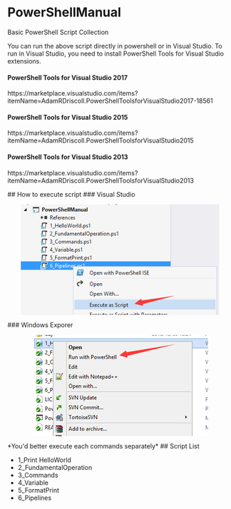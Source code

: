 # PowerShellManual
<p>Basic PowerShell Script Collection</p>

<p>You can run the above script directly in powershell or in Visual Studio. To run in Visual Studio, you need to install PowerShell Tools for Visual Studio extensions.</p>

<h4>PowerShell Tools for Visual Studio 2017</h4>
<p>https://marketplace.visualstudio.com/items?itemName=AdamRDriscoll.PowerShellToolsforVisualStudio2017-18561</p>
<h4>PowerShell Tools for Visual Studio 2015</h4>
<p>https://marketplace.visualstudio.com/items?itemName=AdamRDriscoll.PowerShellToolsforVisualStudio2015</p>
<h4>PowerShell Tools for Visual Studio 2013</h4>
<p>https://marketplace.visualstudio.com/items?itemName=AdamRDriscoll.PowerShellToolsforVisualStudio2013</p>
## How to execute script
### Visual Studio
<p align="center">
 <img align="center" alt="In Visual Studio" 
      src="https://github.com/zhaotianff/PowerShellManual/blob/master/doc/in%20visual%20studio.png" />
</p>
### Windows Exporer
<p align="center">
 <img align="center" alt="In Windows Explorer"          src="https://github.com/zhaotianff/PowerShellManual/blob/master/doc/in%20window%20explorer.png" />
</p>
*You'd better execute each commands separately*
## Script List
<ul>
  <li>1_Print HelloWorld</li>
  <li>2_FundamentalOperation</li>
<li>3_Commands</li>
<li>4_Variable</li>
<li>5_FormatPrint</li>
<li>6_Pipelines</li>
</ul>




